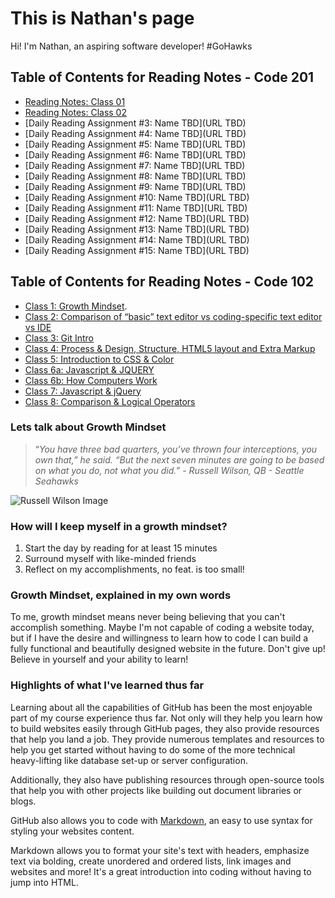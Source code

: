 # This is Nathan's page

Hi! I'm Nathan, an aspiring software developer! #GoHawks

## Table of Contents for Reading Notes - Code 201

- [Reading Notes: Class 01](https://github.com/npbarlow1/reading-notes/blob/main/class-01.md)
- [Reading Notes: Class 02](https://github.com/nathanpbarlow1/reading-notes/blob/main/class-02.md)
- [Daily Reading Assignment #3: Name TBD](URL TBD)
- [Daily Reading Assignment #4: Name TBD](URL TBD)
- [Daily Reading Assignment #5: Name TBD](URL TBD)
- [Daily Reading Assignment #6: Name TBD](URL TBD)
- [Daily Reading Assignment #7: Name TBD](URL TBD)
- [Daily Reading Assignment #8: Name TBD](URL TBD)
- [Daily Reading Assignment #9: Name TBD](URL TBD)
- [Daily Reading Assignment #10: Name TBD](URL TBD)
- [Daily Reading Assignment #11: Name TBD](URL TBD)
- [Daily Reading Assignment #12: Name TBD](URL TBD)
- [Daily Reading Assignment #13: Name TBD](URL TBD)
- [Daily Reading Assignment #14: Name TBD](URL TBD)
- [Daily Reading Assignment #15: Name TBD](URL TBD)

## Table of Contents for Reading Notes - Code 102

- [Class 1: Growth Mindset](https://growthmindset.org/).
- [Class 2: Comparison of “basic” text editor vs coding-specific text editor vs IDE](https://github.com/npbarlow1/reading-notes/blob/main/ChoosingATextEditor.md)
- [Class 3: Git Intro](https://github.com/npbarlow1/reading-notes/blob/main/GitIntro.md)
- [Class 4: Process & Design, Structure, HTML5 layout and Extra Markup](https://github.com/npbarlow1/reading-notes/blob/main/Class%204:%20Process%20%26%20Design%2C%20Structure%2C%20HTML5%20layout%20and%20Extra%20Markup.md)
- [Class 5: Introduction to CSS & Color](https://github.com/npbarlow1/reading-notes/blob/main/Class%205:%20Introduction%20to%20CSS%20&%20Color.md)
- [Class 6a: Javascript & JQUERY](https://github.com/npbarlow1/reading-notes/blob/main/Class%206a:%20Javascript%20%26%20jQuery.md)
- [Class 6b: How Computers Work](https://github.com/npbarlow1/reading-notes/blob/main/Class%206b%20reading%20notes.md)
- [Class 7: Javascript & jQuery](https://github.com/npbarlow1/reading-notes/blob/main/Class%207:%20Javascript%20&%20jQuery.md)
- [Class 8: Comparison & Logical Operators](https://github.com/npbarlow1/reading-notes/blob/main/Class%208:%20Comparison%20%26%20Logical%20Operators.md)

### Lets talk about Growth Mindset

>“*You have three bad quarters, you’ve thrown four interceptions, you own that,” he said. “But the next seven minutes are going to be based on what you do, not what you did.” - Russell Wilson, QB - Seattle Seahawks*

![Russell Wilson Image](https://2qibqm39xjt6q46gf1rwo2g1-wpengine.netdna-ssl.com/wp-content/uploads/2020/09/22760515_web1_M-russ-edh-200922.jpg)

### How will I keep myself in a growth mindset?

1. Start the day by reading for at least 15 minutes
1. Surround myself with like-minded friends
1. Reflect on my accomplishments, no feat. is too small!

### Growth Mindset, explained in my own words

To me, growth mindset means never being believing that you can't accomplish something. Maybe I'm not capable of coding a website today, but if I have the desire and willingness to learn how to code I can build a fully functional and beautifully designed website in the future. Don't give up! Believe in yourself and your ability to learn!

### Highlights of what I've learned thus far

Learning about all the capabilities of GitHub has been the most enjoyable part of my course experience thus far. Not only will they help you learn how to build websites easily through GitHub pages, they also provide resources that help you land a job. They provide numerous templates and resources to help you get started without having to do some of the more technical heavy-lifting like database set-up or server configuration.

Additionally, they also have publishing resources through open-source tools that help you with other projects like building out document libraries or blogs.

GitHub also allows you to code with [Markdown](https://guides.github.com/features/mastering-markdown/), an easy to use syntax for styling your websites content.

Markdown allows you to format your site's text with headers, emphasize text via bolding, create unordered and ordered lists, link images and websites and more! It's a great introduction into coding without having to jump into HTML.
